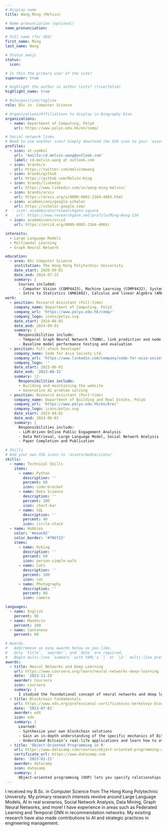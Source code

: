 ```yaml
---
# Display name
title: Wang Ming (Melvin)

# Name pronunciation (optional)
name_pronunciation:

# Full name (for SEO)
first_name: Ming
last_name: Wang

# Status emoji
status:
  icon: 

# Is this the primary user of the site?
superuser: true

# Highlight the author in author lists? (true/false)
highlight_name: true

# Role/position/tagline
role: BSc in  Computer Science

# Organizations/Affiliations to display in Biography blox
organizations:
  - name: Department of Computing, PolyU
    url: https://www.polyu.edu.hk/en/comp/

# Social network links
# Need to use another icon? Simply download the SVG icon to your `assets/media/icons/` folder.
profiles:
  - icon: at-symbol
    url: 'mailto:cd.melvin.wang@outlook.com'
    label: cd.melvin.wang at outlook.com
  - icon: brands/x
    url: https://twitter.com/melvinmwang
  - icon: brands/github
    url: https://github.com/Melvin-King
  - icon: brands/linkedin
    url: https://www.linkedin.com/in/wang-ming-melvin/
  - icon: brands/arxiv
    url: https://arxiv.org/a/0009-0002-2164-406X.html
  - icon: academicons/google-scholar
    url: https://scholar.google.com/
#  - icon: academicons/researchgate-square
#    url: https://www.researchgate.net/profile/Ming-Wang-134
  - icon: academicons/orcid
    url: https://orcid.org/0009-0002-2164-406X/

interests:
  - Large Language Models
  - Multimodal Learning
  - Graph Neural Network

education:
  - area: BSc Computer Science
    institution: The Hong Kong Polytechnic University
    date_start: 2020-09-01
    date_end: 2024-07-15
    summary: |
      Courses included:
      - Computer Vision (COMP4423), Machine Learning (COMP4432), System Programming (COMP3438), Operating Systems (COMP2432), Data Structures (COMP2011) ...
      - Intro to Statistics (AMA1602), Calculus and linear Algebra (AMA1120), Operations Research Methods (AMA3820) ...
work:
  - position: Research Assistant (Full-time)
    company_name: Department of Computing, PolyU
    company_url: 'https://www.polyu.edu.hk/comp/'
    company_logo: icons/polyu.svg
    date_start: 2024-06-01
    date_end: 2024-09-01
    summary: |
      Responsibilities include:
      - Temporal Graph Neural Network (TGNN), link prediction and node classification
      - Baseline model performance testing and evaluation
  - position: Full-stack Developer
    company_name: Code for Asia Society Ltd.
    company_url: 'https://www.linkedin.com/company/code-for-asia-society-ltd/posts/?feedView=all'
    company_logo: ''
    date_start: 2023-06-01
    date_end: '2023-08-31'
    summary: |2-
      Responsibilities include:
      - Building and maintaining the website
      - Generative AI problem solving
  - position: Research Assistant (Part-time)
    company_name: Department of Building and Real Estate, PolyU
    company_url: 'https://www.polyu.edu.hk/en/bre/'
    company_logo: icons/polyu.svg
    date_start: 2023-04-01
    date_end: 2024-06-01
    summary: |
      Responsibilities include:
      - LLM-driven Online Public Engagement Analysis
      - Data Retrieval, Large Language Model, Social Network Analysis
      - Paper Completion and Publication

# Skills
# Add your own SVG icons to `assets/media/icons/`
skills:
  - name: Technical Skills
    items:
      - name: Python
        description: ''
        percent: 80
        icon: code-bracket
      - name: Data Science
        description: ''
        percent: 100
        icon: chart-bar
      - name: SQL
        description: ''
        percent: 40
        icon: circle-stack
  - name: Hobbies
    color: '#eeac02'
    color_border: '#f0bf23'
    items:
      - name: Hiking
        description: ''
        percent: 60
        icon: person-simple-walk
      - name: Cats
        description: ''
        percent: 100
        icon: cat
      - name: Photography
        description: ''
        percent: 80
        icon: camera

languages:
  - name: English
    percent: 90
  - name: Mandarin
    percent: 100
  - name: Cantonese
    percent: 60

# Awards.
#   Add/remove as many awards below as you like.
#   Only `title`, `awarder`, and `date` are required.
#   Begin multi-line `summary` with YAML's `|` or `|2-` multi-line prefix and indent 2 spaces below.
awards:
  - title: Neural Networks and Deep Learning
    url: https://www.coursera.org/learn/neural-networks-deep-learning
    date: '2023-11-25'
    awarder: Coursera
    icon: coursera
    summary: |
      I studied the foundational concept of neural networks and deep learning. By the end, I was familiar with the significant technological trends driving the rise of deep learning; build, train, and apply fully connected deep neural networks; implement efficient (vectorized) neural networks; identify key parameters in a neural network’s architecture; and apply deep learning to your own applications.
  - title: Blockchain Fundamentals
    url: https://www.edx.org/professional-certificate/uc-berkeleyx-blockchain-fundamentals
    date: '2023-07-01'
    awarder: edX
    icon: edx
    summary: |
      Learned:
      - Synthesize your own blockchain solutions
      - Gain an in-depth understanding of the specific mechanics of Bitcoin
      - Understand Bitcoin’s real-life applications and learn how to attack and destroy Bitcoin, Ethereum, smart contracts and Dapps, and alternatives to Bitcoin’s Proof-of-Work consensus algorithm
  - title: 'Object-Oriented Programming in R'
    url: https://www.datacamp.com/courses/object-oriented-programming-with-s3-and-r6-in-r
    certificate_url: https://www.datacamp.com
    date: '2023-01-21'
    awarder: datacamp
    icon: datacamp
    summary: |
      Object-oriented programming (OOP) lets you specify relationships between functions and the objects that they can act on, helping you manage complexity in your code. This is an intermediate level course, providing an introduction to OOP, using the S3 and R6 systems. S3 is a great day-to-day R programming tool that simplifies some of the functions that you write. R6 is especially useful for industry-specific analyses, working with web APIs, and building GUIs.
---
```


I received my B.Sc. in Computer Science from The Hong Kong Polytechnic University. My primary research interests revolve around Large Language Models, AI in real scenarios, Social Network Analysis, Data Mining, Graph Neural Networks, and more! 
I have experience in areas such as Federated Learning and Temporal GNN in recommendation networks. My existing research have also made contributions to AI and strategic practices in engineering management.